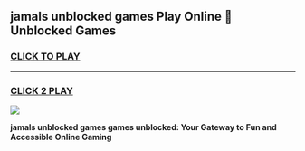 
## jamals unblocked games Play Online 👋 Unblocked Games
<h3>
<a href="https://premium.freeplayer.one?title=jamals_unblocked_games&ref=19F">CLICK TO PLAY</a></h3>
<hr>

<h3>
<a href="https://premium.freeplayer.one?title=jamals_unblocked_games&ref=19F">CLICK 2 PLAY</a>
  
</h3>

<a href="https://premium.freeplayer.one?title=jamals_unblocked_games&ref=19F"><img src="https://clearcache.store/games.png"></a>


**jamals unblocked games games unblocked: Your Gateway to Fun and Accessible Online Gaming**
